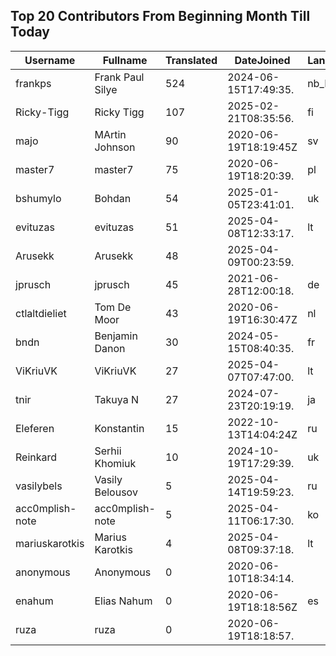 ## Top 20 Contributors From Beginning Month Till Today ##
|Username|Fullname|Translated|DateJoined|Language|
|--------|--------|----------|----------|-------|
|frankps|Frank Paul Silye|524|2024-06-15T17:49:35.|nb_NO|
|Ricky-Tigg|Ricky Tigg|107|2025-02-21T08:35:56.|fi|
|majo|MArtin Johnson|90|2020-06-19T18:19:45Z|sv|
|master7|master7|75|2020-06-19T18:20:39.|pl|
|bshumylo|Bohdan|54|2025-01-05T23:41:01.|uk|
|evituzas|evituzas|51|2025-04-08T12:33:17.|lt|
|Arusekk|Arusekk|48|2025-04-09T00:23:59.||
|jprusch|jprusch|45|2021-06-28T12:00:18.|de|
|ctlaltdieliet|Tom De Moor|43|2020-06-19T16:30:47Z|nl|
|bndn|Benjamin Danon|30|2024-05-15T08:40:35.|fr|
|ViKriuVK|ViKriuVK|27|2025-04-07T07:47:00.|lt|
|tnir|Takuya N|27|2024-07-23T20:19:19.|ja|
|Eleferen|Konstantin|15|2022-10-13T14:04:24Z|ru|
|Reinkard|Serhii Khomiuk|10|2024-10-19T17:29:39.|uk|
|vasilybels|Vasily Belousov|5|2025-04-14T19:59:23.|ru|
|acc0mplish-note|acc0mplish-note|5|2025-04-11T06:17:30.|ko|
|mariuskarotkis|Marius Karotkis|4|2025-04-08T09:37:18.|lt|
|anonymous|Anonymous|0|2020-06-10T18:34:14.||
|enahum|Elias  Nahum|0|2020-06-19T18:18:56Z|es|
|ruza|ruza|0|2020-06-19T18:18:57.||
